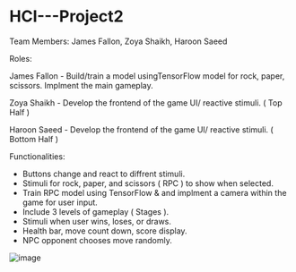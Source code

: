 # HCI---Project2

Team Members: James Fallon, Zoya Shaikh, Haroon Saeed

Roles:

James Fallon - Build/train a model usingTensorFlow model for rock, paper, scissors. Implment the main gameplay.

Zoya Shaikh - Develop the frontend of the game UI/ reactive stimuli. ( Top Half )

Haroon Saeed - Develop the frontend of the game UI/ reactive stimuli. ( Bottom Half )

Functionalities: 
- Buttons change and react to diffrent stimuli.
- Stimuli for rock, paper, and scissors ( RPC ) to show when selected.
- Train RPC model using TensorFlow & and implment a camera within the game for user input.
- Include 3 levels of gameplay ( Stages ).
- Stimuli when user wins, loses, or draws.
- Health bar, move count down, score display.
- NPC opponent chooses move randomly.


![image](https://user-images.githubusercontent.com/45009373/69390487-fbf43480-0c94-11ea-83cc-1a78d33b09d3.png)
 
